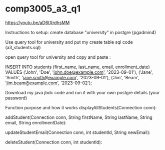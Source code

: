 # comp3005_a3_q1
https://youtu.be/aD6tXrdhsMM

Instructions to setup: create database "university" in postgre (pgadmin4)

Use query tool for university and put my create table sql code (a3_students.sql)

open query tool for university and copy and paste :

INSERT INTO students (first_name, last_name, email, enrollment_date) VALUES
('John', 'Doe', 'john.doe@example.com', '2023-09-01'),
('Jane', 'Smith', 'jane.smith@example.com', '2023-09-01'),
('Jim', 'Beam', 'jim.beam@example.com', '2023-09-02');

Download my java jbdc code and run it with your own postgre details (your password)





Function purpose and how it works
displayAllStudents(Connection conn):

addStudent(Connection conn, String firstName, String lastName, String email, String enrollmentDate):

updateStudentEmail(Connection conn, int studentId, String newEmail):

deleteStudent(Connection conn, int studentId):
